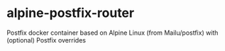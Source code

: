 # alpine-postfix-router
Postfix docker container based on Alpine Linux (from Mailu/postfix)
with (optional) Postfix overrides
